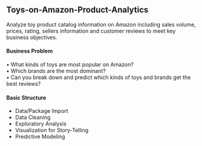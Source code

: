 ## Toys-on-Amazon-Product-Analytics
Analyze toy product catalog information on Amazon including sales volume, prices, rating, sellers information and customer reviews to meet key business objectives.


#### Business Problem
•	What kinds of toys are most popular on Amazon?   
•	Which brands are the most dominant?    
•	Can you break down and predict which kinds of toys and brands get the best reviews? 

#### Basic Structure
- Data/Package Import 
- Data Cleaning
- Exploratory Analysis
- Visualization for Story-Telling 
- Predictive Modeling
